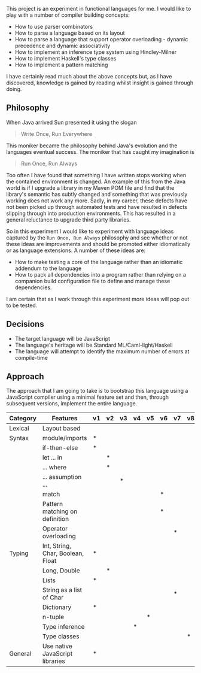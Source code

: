 This project is an experiment in functional languages for me.  I would like to play with a number of compiler building 
concepts:

- How to use parser combinators
- How to parse a language based on its layout
- How to parse a language that support operator overloading - dynamic precedence and dynamic associativity
- How to implement an inference type system using Hindley-Milner
- How to implement Haskell's type classes
- How to implement a pattern matching 

I have certainly read much about the above concepts but, as I have discovered, knowledge is gained by reading whilst
insight is gained through doing.


## Philosophy

When Java arrived Sun presented it using the slogan

> Write Once, Run Everywhere

This moniker became the philosophy behind Java's evolution and the languages eventual success.  The moniker that has
caught my imagination is

> Run Once, Run Always

Too often I have found that something I have written stops working when the contained environment is changed.  An example
of this from the Java world is if I upgrade a library in my Maven POM file and find that the library's semantic has 
subtly changed and something that was previously working does not work any more.  Sadly, in my career, these defects have
not been picked up through automated tests and have resulted in defects slipping through into production environments.
This has resulted in a general reluctance to upgrade third party libraries.

So in this experiment I would like to experiment with language ideas captured by the `Run Once, Run Always` philosophy and
see whether or not these ideas are improvements and should be promoted either idiomatically or as language extensions. 
A number of these ideas are:

- How to make testing a core of the language rather than an idiomatic addendum to the language
- How to pack all dependencies into a program rather than relying on a companion build configuration file to define and
manage these dependencies.

I am certain that as I work through this experiment more ideas will pop out to be tested.


## Decisions

- The target language will be JavaScript
- The language's heritage will be Standard ML/Caml-light/Haskell
- The language will attempt to identify the maximum number of errors at compile-time


## Approach

The approach that I am going to take is to bootstrap this language using a JavaScript compiler using a minimal feature
set and then, through subsequent versions, implement the entire language.
 
| Category | Features                          | v1 | v2 | v3 | v4 | v5 | v6 | v7 | v8 | v9 |
|----------|-----------------------------------|----|----|----|----|----|----|----|----|----|
| Lexical  | Layout based                      |    |    |    |    |    |    |    |    | *  |
| Syntax   | module/imports                    | *  |    |    |    |    |    |    |    |    |
|          | if-then-else                      | *  |    |    |    |    |    |    |    |    |
|          | let ... in                        |    | *  |    |    |    |    |    |    |    |
|          | ... where                         |    | *  |    |    |    |    |    |    |    |
|          | ... assumption ...                |    |    | *  |    |    |    |    |    |    |
|          | match                             |    |    |    |    |    | *  |    |    |    |
|          | Pattern matching on definition    |    |    |    |    |    | *  |    |    |    |
|          | Operator overloading              |    |    |    |    |    |    | *  |    |    |
| Typing   | Int, String, Char, Boolean, Float | *  |    |    |    |    |    |    |    |    |
|          | Long, Double                      |    | *  |    |    |    |    |    |    |    |
|          | Lists                             | *  |    |    |    |    |    |    |    |    |
|          | String as a list of Char          |    |    |    |    |    |    | *  |    |    |
|          | Dictionary                        | *  |    |    |    |    |    |    |    |    |
|          | n-tuple                           |    |    |    |    | *  |    |    |    |    |
|          | Type inference                    |    |    |    | *  |    |    |    |    |    |
|          | Type classes                      |    |    |    |    |    |    |    | *  |    |
| General  | Use native JavaScript libraries   | *  |    |    |    |    |    |    |    |    |
